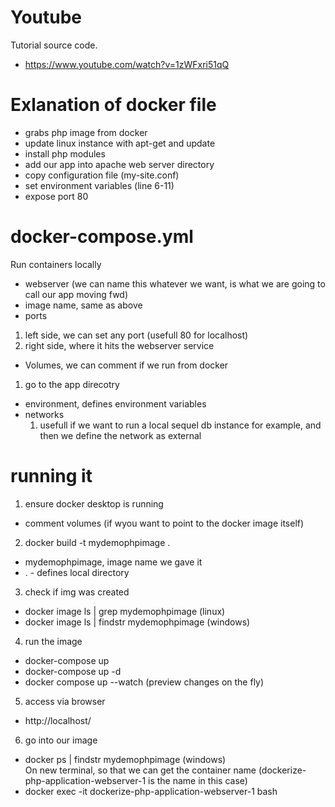 # Youtube
Tutorial source code.


- https://www.youtube.com/watch?v=1zWFxri51qQ

# Exlanation of docker file
- grabs php image from docker
- update linux instance with apt-get and update
- install php modules
- add our app into apache web server directory
- copy configuration file (my-site.conf)
- set environment variables (line 6-11)
- expose port 80

# docker-compose.yml
Run containers locally
- webserver (we can name this whatever we want, is what we are going to call our app moving fwd)
- image name, same as above
- ports 
1. left side, we can set any port (usefull 80 for localhost)
2. right side, where it hits the webserver service
- Volumes, we can comment if we run from docker
1. go to the app direcotry
- environment, defines environment variables
- networks 
    1. usefull if we want to run a local sequel db instance for example, and then we define the network as external


# running it
1. ensure docker desktop is running 
- comment volumes (if wyou want to point to the docker image itself)
2. docker build -t mydemophpimage .
- mydemophpimage, image name we gave it
- . - defines local directory
3. check if img was created
- docker image ls | grep mydemophpimage  (linux)
- docker image ls | findstr mydemophpimage (windows)
4. run the image
- docker-compose up
- docker-compose up -d
- docker compose up --watch  (preview changes on the fly)
5. access via browser
- http://localhost/

6. go into our image
- docker ps | findstr mydemophpimage (windows)  
On new terminal, so that we can get the container name (dockerize-php-application-webserver-1 is the name in this case)
- docker exec -it dockerize-php-application-webserver-1 bash
